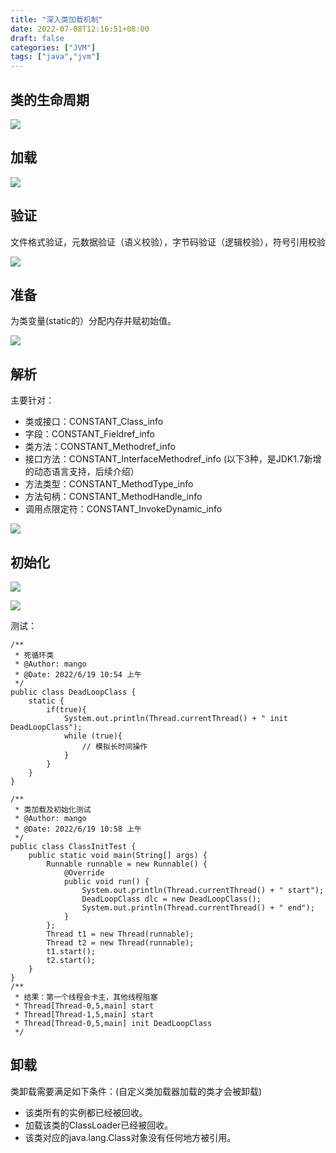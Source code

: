 ```yaml
---
title: "深入类加载机制"
date: 2022-07-08T12:16:51+08:00
draft: false
categories: ["JVM"]
tags: ["java","jvm"]
---
```


## 类的生命周期

![](/mb/images/jvm2/classload/01.png)

## 加载

![](/mb/images/jvm2/classload/02.png)

## 验证
文件格式验证，元数据验证（语义校验），字节码验证（逻辑校验），符号引用校验

![](/mb/images/jvm2/classload/03.png)

## 准备
为类变量(static的）分配内存并赋初始值。

![](/mb/images/jvm2/classload/04.png)

## 解析
主要针对：
* 类或接口：CONSTANT_Class_info
* 字段：CONSTANT_Fieldref_info
* 类方法：CONSTANT_Methodref_info
* 接口方法：CONSTANT_InterfaceMethodref_info
(以下3种，是JDK1.7新增的动态语言支持，后续介绍）
* 方法类型：CONSTANT_MethodType_info
* 方法句柄：CONSTANT_MethodHandle_info
* 调用点限定符：CONSTANT_InvokeDynamic_info

![](/mb/images/jvm2/classload/05.png)
 
## 初始化

![](/mb/images/jvm2/classload/06.png)

![](/mb/images/jvm2/classload/07.png)

测试：
~~~
/**
 * 死循环类
 * @Author: mango
 * @Date: 2022/6/19 10:54 上午
 */
public class DeadLoopClass {
    static {
        if(true){
            System.out.println(Thread.currentThread() + " init DeadLoopClass");
            while (true){
                // 模拟长时间操作
            }
        }
    }
}
~~~
~~~
/**
 * 类加载及初始化测试
 * @Author: mango
 * @Date: 2022/6/19 10:58 上午
 */
public class ClassInitTest {
    public static void main(String[] args) {
        Runnable runnable = new Runnable() {
            @Override
            public void run() {
                System.out.println(Thread.currentThread() + " start");
                DeadLoopClass dlc = new DeadLoopClass();
                System.out.println(Thread.currentThread() + " end");
            }
        };
        Thread t1 = new Thread(runnable);
        Thread t2 = new Thread(runnable);
        t1.start();
        t2.start();
    }
}
/**
 * 结果：第一个线程会卡主，其他线程阻塞
 * Thread[Thread-0,5,main] start
 * Thread[Thread-1,5,main] start
 * Thread[Thread-0,5,main] init DeadLoopClass
 */

~~~

## 卸载
类卸载需要满足如下条件：(自定义类加载器加载的类才会被卸载)
* 该类所有的实例都已经被回收。
* 加载该类的ClassLoader已经被回收。
* 该类对应的java.lang.Class对象没有任何地方被引用。

